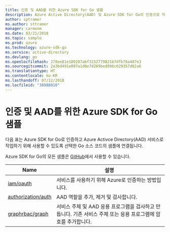 ```yaml
---
title: 인증 및 AAD를 위한 Azure SDK for Go 샘플
description: Azure Active Directory(AAD) 및 Azure SDK for Go의 인증으로 작업하기 위해 선택한 샘플입니다.
author: sptramer
ms.author: sttramer
manager: carmonm
ms.date: 03/21/2018
ms.topic: sample
ms.prod: azure
ms.technology: azure-sdk-go
ms.service: active-directory
ms.devlang: go
ms.openlocfilehash: 278ee81e180287abf3152779821b7dfb76a487e3
ms.sourcegitcommit: 2a3bd491e087a1d0e7d269bed896c029357d62a6
ms.translationtype: HT
ms.contentlocale: ko-KR
ms.lasthandoff: 07/12/2018
ms.locfileid: "38988010"
---
```

# <a name="azure-sdk-for-go-samples-for-authentication-and-aad"></a>인증 및 AAD를 위한 Azure SDK for Go 샘플

다음 표는 Azure SDK for Go로 인증하고 Azure Activce Directory(AAD) 서비스로 작업하기 위해 사용할 수 있도록 선택한 Go 소스 코드의 샘플에 연결됩니다.

Azure SDK for Go의 모든 샘플은 [GitHub](https://github.com/Azure-Samples/azure-sdk-for-go-samples)에서 사용할 수 있습니다.

| Name | 설명 |
|------|-------------|
| [iam/oauth](https://github.com/Azure-Samples/azure-sdk-for-go-samples/blob/master/iam/oauth.go) | 서비스를 사용하기 위해 Azure로 인증하는 방법입니다. |
| [authorization/auth](https://github.com/Azure-Samples/azure-sdk-for-go-samples/blob/master/authorization/auth.go) | AAD 역할을 추가, 제거 및 검사합니다. |
| [graphrbac/graph](https://github.com/Azure-Samples/azure-sdk-for-go-samples/blob/master/graphrbac/graph.go) | 서비스 주체 및 AAD 응용 프로그램을 검사하고 만듭니다. 기존 서비스 주체 또는 응용 프로그램에 암호를 추가합니다. |
